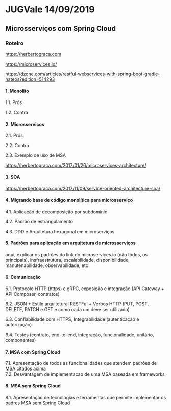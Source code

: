 # JUGVale 14/09/2019

## Microsserviços com Spring Cloud

### Roteiro
https://herbertograca.com

https://microservices.io/

https://dzone.com/articles/restful-webservices-with-spring-boot-gradle-hateos?edition=514293

#### 1. Monolito

  1.1. Prós
  
  1.2. Contra

#### 2. Microsserviços

  2.1. Prós
  
  2.2. Contra
  
  2.3. Exemplo de uso de MSA
  
  https://herbertograca.com/2017/01/26/microservices-architecture/

#### 3. SOA

https://herbertograca.com/2017/11/09/service-oriented-architecture-soa/

#### 4. Migrando base de código monolítica para microsserviço

  4.1. Aplicação de decomposição por subdomínio
  
  4.2. Padrão de estrangulamento
  
  4.3. DDD e Arquitetura hexagonal em microserviços

#### 5. Padrões para aplicação em arquitetura de microsserviços

aqui, explicar os padrões do link do microservices.io (não todos, os principais), insfraestrutura, escalabilidade, disponibilidade, manutenabilidade, observabilidade, etc

#### 6. Comunicação
  
  6.1. Protocolo HTTP (https) e gRPC, exposição e integração (API Gateway + API Composer, contratos)
  
  6.2. JSON + Estilo arquitetural RESTFul + Verbos HTTP (PUT, POST, DELETE, PATCH e GET e como cada um deve ser utilizado)
  
  6.3. Confiabilidade com HTTPS, Integrabilidade (autenticação e autorização)
  
  6.4. Testes (contrato, end-to-end, integração, funcionalidade, unitário, componentes)
  
#### 7. MSA com Spring Cloud

  7.1. Apresentação de todos as funcionalidades que atendem padrões de MSA citados acima  
  7.2. Desvantagem de implementacao de uma MSA baseada em frameworks
  
#### 8. MSA sem Spring Cloud

  8.1. Apresentação de tecnologias e ferramentas que permite implementar os padres MSA sem Spring Cloud
